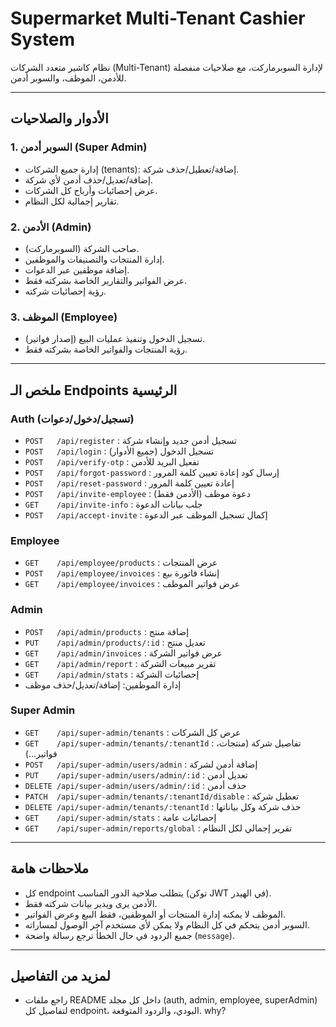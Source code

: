 # Supermarket Multi-Tenant Cashier System

نظام كاشير متعدد الشركات (Multi-Tenant) لإدارة السوبرماركت، مع صلاحيات منفصلة للأدمن، الموظف، والسوبر أدمن.

---

## الأدوار والصلاحيات

### 1. السوبر أدمن (Super Admin)
- إدارة جميع الشركات (tenants): إضافة/تعطيل/حذف شركة.
- إضافة/تعديل/حذف أدمن لأي شركة.
- عرض إحصائيات وأرباح كل الشركات.
- تقارير إجمالية لكل النظام.

### 2. الأدمن (Admin)
- صاحب الشركة (السوبرماركت).
- إدارة المنتجات والتصنيفات والموظفين.
- إضافة موظفين عبر الدعوات.
- عرض الفواتير والتقارير الخاصة بشركته فقط.
- رؤية إحصائيات شركته.

### 3. الموظف (Employee)
- تسجيل الدخول وتنفيذ عمليات البيع (إصدار فواتير).
- رؤية المنتجات والفواتير الخاصة بشركته فقط.

---

## ملخص الـ Endpoints الرئيسية

### Auth (تسجيل/دخول/دعوات)
- `POST   /api/register`           : تسجيل أدمن جديد وإنشاء شركة
- `POST   /api/login`              : تسجيل الدخول (جميع الأدوار)
- `POST   /api/verify-otp`         : تفعيل البريد للأدمن
- `POST   /api/forgot-password`    : إرسال كود إعادة تعيين كلمة المرور
- `POST   /api/reset-password`     : إعادة تعيين كلمة المرور
- `POST   /api/invite-employee`    : دعوة موظف (الأدمن فقط)
- `GET    /api/invite-info`        : جلب بيانات الدعوة
- `POST   /api/accept-invite`      : إكمال تسجيل الموظف عبر الدعوة

### Employee
- `GET    /api/employee/products`  : عرض المنتجات
- `POST   /api/employee/invoices`  : إنشاء فاتورة بيع
- `GET    /api/employee/invoices`  : عرض فواتير الموظف

### Admin
- `POST   /api/admin/products`     : إضافة منتج
- `PUT    /api/admin/products/:id` : تعديل منتج
- `GET    /api/admin/invoices`     : عرض فواتير الشركة
- `GET    /api/admin/report`       : تقرير مبيعات الشركة
- `GET    /api/admin/stats`        : إحصائيات الشركة
- إدارة الموظفين: إضافة/تعديل/حذف موظف

### Super Admin
- `GET    /api/super-admin/tenants`           : عرض كل الشركات
- `GET    /api/super-admin/tenants/:tenantId` : تفاصيل شركة (منتجات، فواتير...)
- `POST   /api/super-admin/users/admin`       : إضافة أدمن لشركة
- `PUT    /api/super-admin/users/admin/:id`   : تعديل أدمن
- `DELETE /api/super-admin/users/admin/:id`   : حذف أدمن
- `PATCH  /api/super-admin/tenants/:tenantId/disable` : تعطيل شركة
- `DELETE /api/super-admin/tenants/:tenantId` : حذف شركة وكل بياناتها
- `GET    /api/super-admin/stats`             : إحصائيات عامة
- `GET    /api/super-admin/reports/global`    : تقرير إجمالي لكل النظام

---

## ملاحظات هامة
- كل endpoint يتطلب صلاحية الدور المناسب (توكن JWT في الهيدر).
- الأدمن يرى ويدير بيانات شركته فقط.
- الموظف لا يمكنه إدارة المنتجات أو الموظفين، فقط البيع وعرض الفواتير.
- السوبر أدمن يتحكم في كل النظام ولا يمكن لأي مستخدم آخر الوصول لمساراته.
- جميع الردود في حال الخطأ ترجع رسالة واضحة (`message`).

---

## لمزيد من التفاصيل
- راجع ملفات README داخل كل مجلد (auth, admin, employee, superAdmin) لتفاصيل كل endpoint، البودي، والردود المتوقعة.
why?